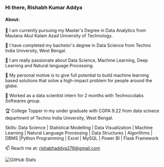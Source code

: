 ### Hi there, Rishabh Kumar Addya


#### About:

🔭 I am currently pursuing my Master's Degree in Data Analytics from Maulana Abul Kalam Azad University of Technology.

🔭 I have completed my bachelor's degree in Data Science from Techno India University, West Bengal. 

🔭 I am really passionate about Data Science, Machine Learning, Deep Learning and Natural language Processing.

💬 My personal motive is to give full potential to build machine learning based solutions that solve a high-impact problem for people around the globe. 

👯 Worked as a data scientist intern for 2 months with Technocolabs Softwares group. 

🏆 College Topper in my under graduate with CGPA 9.22 from data scinece department of Techno India University, West Bengal.

Skills: Data Science | Statistical Modelling | Data Visualization | Machine Learning | Natural Language Processing | Data Structures | Algorithms | DBMS |Python Programming | Excel | MySQL | Power BI | Flask Framework

📫 Reach me at: rishabhaddya276@gmail.com

![GitHub Stats](https://github-readme-stats.vercel.app/api.username=addyarishabh&theme=radical)
